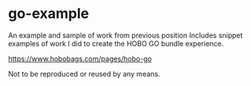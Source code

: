 # go-example
  An example and sample of work from previous position
  Includes snippet examples of work I did to create the HOBO GO bundle experience.

  https://www.hobobags.com/pages/hobo-go

  Not to be reproduced or reused by any means.
